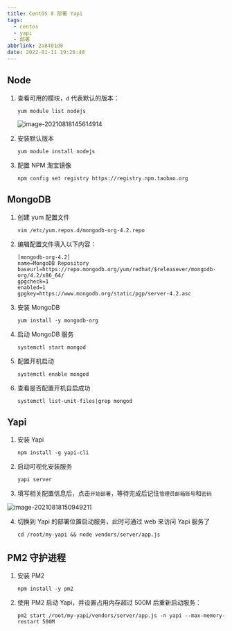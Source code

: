```yaml
---
title: CentOS 8 部署 Yapi
tags:
  - centos
  - yapi
  - 部署
abbrlink: 2a8401d8
date: 2022-01-11 19:26:48
---
```


## Node

1. 查看可用的模块，`d` 代表默认的版本：
   
   ```shell
   yum module list nodejs
   ```

    ![image-20210818145614914](https://coderlxc-1256179520.file.myqcloud.com/20210818/BfkYTI.png)

2. 安装默认版本
   
   ```shell
   yum module install nodejs
   ```

3. 配置 NPM 淘宝镜像

    ```shell
    npm config set registry https://registry.npm.taobao.org
    ```

## MongoDB

1. 创建 yum 配置文件

    ```shell
    vim /etc/yum.repos.d/mongodb-org-4.2.repo
    ```

2. 编辑配置文件填入以下内容：

    ```shell
    [mongodb-org-4.2]
    name=MongoDB Repository
    baseurl=https://repo.mongodb.org/yum/redhat/$releasever/mongodb-org/4.2/x86_64/
    gpgcheck=1
    enabled=1
    gpgkey=https://www.mongodb.org/static/pgp/server-4.2.asc
    ```

3. 安装 MongoDB

    ```shell
    yum install -y mongodb-org
    ```

4. 启动 MongoDB 服务

    ```shell
    systemctl start mongod
    ```

5. 配置开机启动

    ```shell
    systemctl enable mongod
    ```

6. 查看是否配置开机自启成功

    ```shell
    systemctl list-unit-files|grep mongod
    ```

## Yapi

1. 安装 Yapi

    ```shell
    npm install -g yapi-cli
    ```

2. 启动可视化安装服务

    ```shell
    yapi server
    ```

3. 填写相关配置信息后，点击`开始部署`，等待完成后记住`管理员邮箱账号`和`密码`

![image-20210818150949211](https://coderlxc-1256179520.file.myqcloud.com/20210818/lWVmYf.png)

4. 切换到 Yapi 的部署位置启动服务，此时可通过 web 来访问 Yapi 服务了

    ```shell
    cd /root/my-yapi && node vendors/server/app.js
    ```

## PM2 守护进程

1. 安装 PM2

    ```shell
    npm install -y pm2
    ```

2. 使用 PM2 启动 Yapi，并设置占用内存超过 500M 后重新启动服务：

    ```shell
    pm2 start /root/my-yapi/vendors/server/app.js -n yapi --max-memory-restart 500M
    ```
